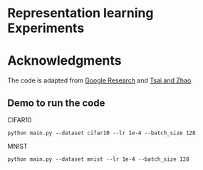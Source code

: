 # Representation learning Experiments

# Acknowledgments
The code is adapted from [Google Research](https://github.com/google-research/google-research/blob/master/mutual_information_representation_learning/mirl.ipynb) and [Tsai and Zhao](https://github.com/yaohungt/Pointwise_Dependency_Neural_Estimation/tree/master/RepreLearn_Shallow).


## Demo to run the code

CIFAR10

```
python main.py --dataset cifar10 --lr 1e-4 --batch_size 128
```

MNIST

```
python main.py --dataset mnist --lr 1e-4 --batch_size 128
```

